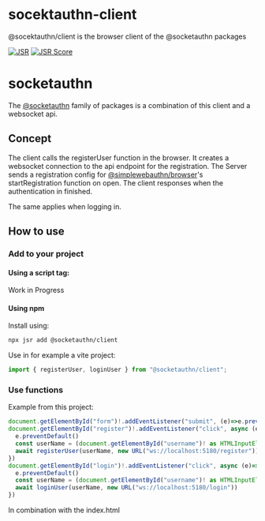 # socektauthn-client
@socektauthn/client is the browser client of the @socketauthn packages

[![JSR](https://jsr.io/badges/@socketauthn/client)](https://jsr.io/@socketauthn/client) [![JSR Score](https://jsr.io/badges/@socketauthn/client/score)](https://jsr.io/@socketauthn/client)

# socketauthn
The [@socketauthn](https://jsr.io/@socketauthn) family of packages is a combination of this client and a websocket api.

## Concept
The client calls the registerUser function in the browser. It creates a websocket connection to the api endpoint for the registration. The Server sends a registration config for [@simplewebauthn/browser](https://simplewebauthn.dev/)'s startRegistration function on open. The client responses when the authentication in finished.

The same applies when logging in.

## How to use
### Add to your project
#### Using a script tag:
Work in Progress

#### Using npm
Install using:
```bash
npx jsr add @socketauthn/client
```

Use in for example a vite project:
```js
import { registerUser, loginUser } from "@socketauthn/client";
```

### Use functions
Example from this project:
```ts
document.getElementById("form")!.addEventListener("submit", (e)=>e.preventDefault())
document.getElementById("register")!.addEventListener("click", async (e)=> {
  e.preventDefault()
  const userName = (document.getElementById("username")! as HTMLInputElement).value
  await registerUser(userName, new URL("ws://localhost:5180/register"))
})
document.getElementById("login")!.addEventListener("click", async (e)=> {
  e.preventDefault()
  const userName = (document.getElementById("username")! as HTMLInputElement).value
  await loginUser(userName, new URL("ws://localhost:5180/login"))
})
```
In combination with the index.html